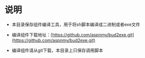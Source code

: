 # 说明

- 本目录保存组件编译工具，用于将sh脚本编译成二进制或者exe文件

- 编译组件下载地址：[https://github.com/aspnmy/bud2exe.git](https://github.com/aspnmy/bud2exe.git)

- 编译组件请从git下载，本目录上只保存调用脚本
